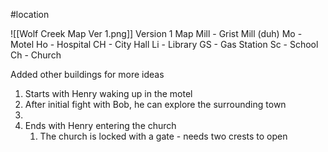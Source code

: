 #location 

![[Wolf Creek Map Ver 1.png]]
Version 1 Map
Mill - Grist Mill (duh)
Mo - Motel 
Ho - Hospital
CH - City Hall
Li - Library
GS - Gas Station
Sc - School
Ch - Church

Added other buildings for more ideas

1. Starts with Henry waking up in the motel
2. After initial fight with Bob, he can explore the surrounding town
3. 
4. Ends with Henry entering the church
	1. The church is locked with a gate - needs two crests to open